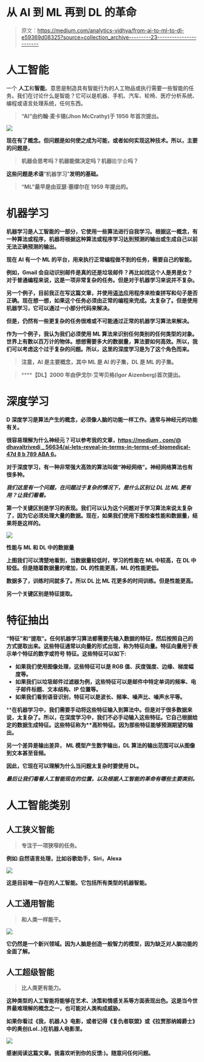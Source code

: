 # 从 AI 到 ML 再到 DL 的革命

> 原文：<https://medium.com/analytics-vidhya/from-ai-to-ml-to-dl-e59369d08325?source=collection_archive---------23----------------------->

# 人工智能

一个 **人工**和**智能**。意思是制造具有智能行为的人工物品或执行需要一些智能的任务。我们在讨论什么是智能？它可以是机器、手机、汽车、轮椅、医疗分析系统、编程或语言处理系统，任何东西。

> **“AI”由约翰·麦卡锡(Jhon McCrathy)于 1956 年首次提出。**

**![](img/d007d8bad5abd6e8fad3933e64c37c17.png)**

**现在有了概念。但问题是如何使之成为可能，或者如何实现这种技术。所以，主要的问题是，**

> **机器会思考吗？机器能做决定吗？机器**能学会**吗？**

**这些问题是术语**“机器学习”**发明的基础。**

> ****“ML”最早是由亚瑟·塞缪尔在 1959 年提出的。****

# ******机器学习******

****机器学习是人工智能的一部分，它使用一些算法进行自我学习。根据这一概念，有一种算法或程序，机器将根据这种算法或程序学习达到预测的输出或生成自己以前无法正确预测的输出。****

****现在 AI 有一个 ML 的平台，用来执行正常编程做不到的任务，需要自己的智能。****

****例如，Gmail 会自动识别邮件是真的还是垃圾邮件？再比如找这个人是男是女？对于普通编程来说，这是一项非常复杂的任务。但是对于机器学习来说并不复杂。****

****另一个例子，目前我正在写这篇文章，并使用[语法](https://app.grammarly.com/?network=g&utm_source=google&matchtype=e&gclid=CjwKCAiAzJLzBRAZEiwAmZb0ajG42WPfUSD-wunZZ4N-xmiYBV4RvtaPvE8qAnk1SInfuR839oPcFBoCkv0QAvD_BwE&placement=&q=brand&utm_content=76996511046&utm_campaign=brand_f1&utm_medium=cpc&utm_term=grammerly)应用程序来检查拼写和句子是否正确。现在想一想，如果这个任务必须由正常的编程来完成。太复杂了。但是使用机器学习，它可以通过一小部分代码来解决。****

****但是，仍然有一些更复杂的任务很难或不可能通过正常的机器学习算法来解决。****

****作为一个例子，我认为我们必须使用 ML 算法来识别任何类别的任何类型的对象。世界上有数以百万计的物体。想想需要多大的数据量，算法要如何高效。所以，我们可以考虑这个过于复杂的问题。所以，这里的**深度学习**是为了这个角色而来。****

> ****注意，AI 是主要概念，其中 ML 是 AI 的子集，DL 是 ML 的子集。****

> ******【DL】**2000 年由伊戈尔·艾岑贝格(Igor Aizenberg)首次提出。****

# ****深度学习****

****D 深度学习是算法产生的概念，必须像人脑的功能一样工作。通常与神经元的功能有关。****

****很容易理解为什么神经元？可以参考我的文章，[https://medium . com/@ dhavaltrivedi _ 56634/ai-lets-reveal-in-terms-in-terms-of-biomedical-47d 8 b 789 ABA 6](/@dhavaltrivedi_56634/ai-lets-reveal-in-terms-of-biomedical-47d8b789aba6)。****

****对于深度学习，有一种非常强大高效的算法叫做“神经网络”。神经网络算法也有很多种。****

*****我们这里有一个问题，在问题过于复杂的情况下，是什么区别让 DL 比 ML 更有用？让我们看看。*****

****第一个关键区别是学习的**表现。我们可以认为这个问题对于学习算法来说太复杂了，因为它必须处理大量的数据。现在，如果我们使用下图检查性能和数据量，结果将是这样的。******

****![](img/214759ea88c26c7fc6de6b1f0e6c5280.png)****

******性能与 ML 和 DL 中的数据量******

****上图我们可以清楚地看到，当数据量较低时，学习的性能在 ML 中较高，在 DL 中较低。但是随着数据量的增加，DL 的性能更高，ML 的性能更低。****

****数据多了，训练时间就多了。所以 DL 比 ML 花更多的时间训练。但是性能更高。****

****另一个关键区别是**特征提取**。****

# ****特征抽出****

****“特征”和“提取”。任何机器学习算法都需要先输入数据的特征，然后按照自己的方式提取出来。这些特征通常以向量的形式出现，称为**特征向量**。特征向量用于表示单个**特征**的**数字或符号** **特征**。这些特征可以如下:****

*   ****如果我们使用图像处理，这些特征可以是 RGB 值、灰度强度、边缘、梯度幅度等。****
*   ****如果我们以垃圾邮件过滤器为例，这些特征可以是邮件中特定单词的频率、电子邮件标题、文本结构、IP 位置等。****
*   ****如果我们看到语音识别，特征可以是波长、频率、噪声比、噪声水平等。****

****在机器学习中，我们需要手动将这些特征输入到算法中。但是对于很多数据来说，太复杂了。所以，在深度学习中，我们不必手动输入这些特征。它自己根据给定的数据生成特征。这些特征称为**高阶特征。**因为那些特征能够预测期望的输出。****

****另一个差异是**输出差异，** ML 模型产生数字输出，DL 算法的输出范围可以从图像到文本甚至音频。****

****因此，它现在可以理解为什么当问题太复杂时要使用 DL。****

*****最后让我们看看人工智能现在的位置，以及根据人工智能的革命有哪些主要类别。*****

# ****人工智能类别****

## ****人工狭义智能****

> ****专注于一项狭窄的任务。****

****例如:自然语言处理，比如谷歌助手，Siri，Alexa****

****![](img/f43d95576e46fb4a40a5583da556aca2.png)****

****这是目前唯一存在的人工智能。它包括所有类型的机器智能。****

## ****人工通用智能****

> ****和人类一样能干。****

****![](img/a31ded548bae4e5aa51d2feca1a3772c.png)****

****它仍然是一个新兴领域。因为人脑是创造一般智力的模型，因为缺乏对人脑功能的全面了解。****

## ****人工超级智能****

> ****比人类更有能力。****

****这种类型的人工智能将能够在艺术、决策和情感关系等方面表现出色。这是当今世界最难理解的概念之一，也可能对人类构成威胁。****

****如果你看过《我，机器人》电影，或者记得《复仇者联盟》或《拉贾那纳姆爵士》中的奥创(Lol..)在机器人电影里。****

****![](img/51566a3d9066436098b99845529a1734.png)****

****感谢阅读这篇文章。我喜欢听到你的反馈:)。随意问任何问题。****